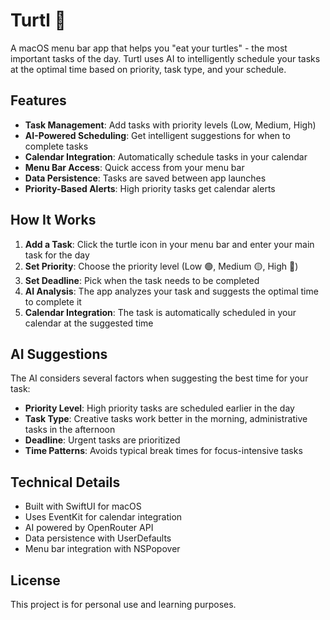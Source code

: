 # Turtl 🐢

A macOS menu bar app that helps you "eat your turtles" - the most important tasks of the day. Turtl uses AI to intelligently schedule your tasks at the optimal time based on priority, task type, and your schedule. 
## Features

- **Task Management**: Add tasks with priority levels (Low, Medium, High)
- **AI-Powered Scheduling**: Get intelligent suggestions for when to complete tasks
- **Calendar Integration**: Automatically schedule tasks in your calendar
- **Menu Bar Access**: Quick access from your menu bar
- **Data Persistence**: Tasks are saved between app launches
- **Priority-Based Alerts**: High priority tasks get calendar alerts

## How It Works

1. **Add a Task**: Click the turtle icon in your menu bar and enter your main task for the day
2. **Set Priority**: Choose the priority level (Low 🟢, Medium 🟡, High 🔴)
3. **Set Deadline**: Pick when the task needs to be completed
4. **AI Analysis**: The app analyzes your task and suggests the optimal time to complete it
5. **Calendar Integration**: The task is automatically scheduled in your calendar at the suggested time

## AI Suggestions

The AI considers several factors when suggesting the best time for your task:

- **Priority Level**: High priority tasks are scheduled earlier in the day
- **Task Type**: Creative tasks work better in the morning, administrative tasks in the afternoon
- **Deadline**: Urgent tasks are prioritized
- **Time Patterns**: Avoids typical break times for focus-intensive tasks

## Technical Details

- Built with SwiftUI for macOS
- Uses EventKit for calendar integration
- AI powered by OpenRouter API
- Data persistence with UserDefaults
- Menu bar integration with NSPopover

## License

This project is for personal use and learning purposes.
